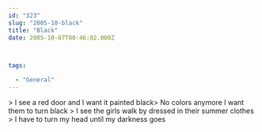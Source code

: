 ```yaml
---
id: "323"
slug: "2005-10-black"
title: "Black"
date: 2005-10-07T00:46:02.000Z



tags:

  - "General"
---
```

<div class="sqs-html-content">
  <p>> I see a red door and I want it painted black> No colors anymore I want them to turn black
> I see the girls walk by dressed in their summer clothes
> I have to turn my head until my darkness goes</p>
</div>
